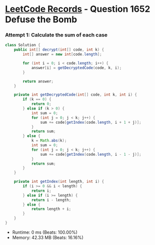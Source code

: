 # [LeetCode Records](../../README.md) - Question 1652 Defuse the Bomb

### Attempt 1: Calculate the sum of each case
```java
class Solution {
    public int[] decrypt(int[] code, int k) {
        int[] answer = new int[code.length];

        for (int i = 0; i < code.length; i++) {
            answer[i] = getDecryptedCode(code, k, i);
        }

        return answer;
    }

    private int getDecryptedCode(int[] code, int k, int i) {
        if (k == 0) {
            return 0;
        } else if (k > 0) {
            int sum = 0;
            for (int j = 0; j < k; j++) {
                sum += code[getIndex(code.length, i + 1 + j)];
            }
            return sum;
        } else {
            k = Math.abs(k);
            int sum = 0;
            for (int j = 0; j < k; j++) {
                sum += code[getIndex(code.length, i - 1 - j)];
            }
            return sum;
        }
    }

    private int getIndex(int length, int i) {
        if (i >= 0 && i < length) {
            return i;
        } else if (i >= length) {
            return i - length;
        } else {
            return length + i;
        }
    }
}
```
- Runtime: 0 ms (Beats: 100.00%)
- Memory: 42.33 MB (Beats: 16.16%)

<br>
